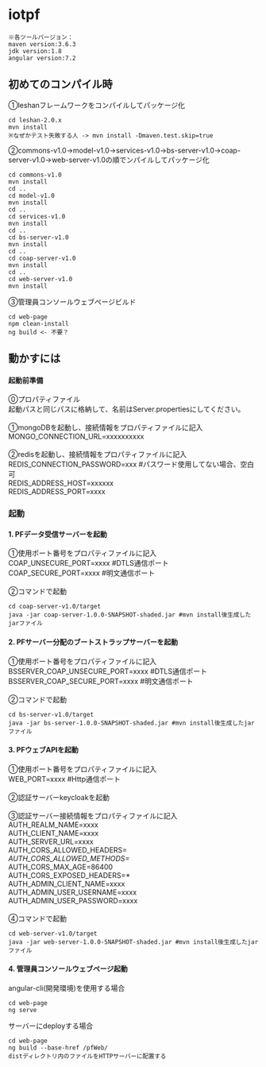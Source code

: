 # iotpf
```
※各ツールバージョン：
maven version:3.6.3
jdk version:1.8
angular version:7.2
```
## 初めてのコンパイル時
①leshanフレームワークをコンパイルしてパッケージ化
```
cd leshan-2.0.x
mvn install 
※なぜかテスト失敗する人 -> mvn install -Dmaven.test.skip=true
```
②commons-v1.0→model-v1.0→services-v1.0→bs-server-v1.0→coap-server-v1.0→web-server-v1.0の順でンパイルしてパッケージ化
```
cd commons-v1.0
mvn install 
cd ..
cd model-v1.0
mvn install 
cd ..
cd services-v1.0
mvn install 
cd ..
cd bs-server-v1.0
mvn install 
cd ..
cd coap-server-v1.0
mvn install 
cd ..
cd web-server-v1.0
mvn install 
```
③管理員コンソールウェブページビルド
```
cd web-page
npm clean-install
ng build <- 不要？
```
## 動かすには

#### 起動前準備
⓪プロパティファイル<br>
起動パスと同じパスに格納して、名前はServer.propertiesにしてください。<br>
<br>
①mongoDBを起動し、接続情報をプロパティファイルに記入<br>
MONGO_CONNECTION_URL=xxxxxxxxxx<br>
<br>
②redisを起動し、接続情報をプロパティファイルに記入<br>
REDIS_CONNECTION_PASSWORD=xxx #パスワード使用してない場合、空白可<br>
REDIS_ADDRESS_HOST=xxxxxx<br>
REDIS_ADDRESS_PORT=xxxx<br>

### 起動

#### 1. PFデータ受信サーバーを起動
①使用ポート番号をプロパティファイルに記入<br>
COAP_UNSECURE_PORT=xxxx #DTLS通信ポート<br>
COAP_SECURE_PORT=xxxx #明文通信ポート<br>
<br>
②コマンドで起動
```
cd coap-server-v1.0/target
java -jar coap-server-1.0.0-SNAPSHOT-shaded.jar #mvn install後生成したjarファイル
```
#### 2. PFサーバー分配のブートストラップサーバーを起動
①使用ポート番号をプロパティファイルに記入<br>
BSSERVER_COAP_UNSECURE_PORT=xxxx #DTLS通信ポート<br>
BSSERVER_COAP_SECURE_PORT=xxxx #明文通信ポート<br>
<br>
②コマンドで起動
```
cd bs-server-v1.0/target
java -jar bs-server-1.0.0-SNAPSHOT-shaded.jar #mvn install後生成したjarファイル
```
#### 3. PFウェブAPIを起動
①使用ポート番号をプロパティファイルに記入<br>
WEB_PORT=xxxx #Http通信ポート<br>
<br>
②認証サーバーkeycloakを起動<br>
<br>
③認証サーバー接続情報をプロパティファイルに記入<br>
AUTH_REALM_NAME=xxxx<br>
AUTH_CLIENT_NAME=xxxx<br>
AUTH_SERVER_URL=xxxx<br>
AUTH_CORS_ALLOWED_HEADERS=*<br>
AUTH_CORS_ALLOWED_METHODS=*<br>
AUTH_CORS_MAX_AGE=86400<br>
AUTH_CORS_EXPOSED_HEADERS=*<br>
AUTH_ADMIN_CLIENT_NAME=xxxx<br>
AUTH_ADMIN_USER_USERNAME=xxxx<br>
AUTH_ADMIN_USER_PASSWORD=xxxx<br>
<br>
④コマンドで起動
```
cd web-server-v1.0/target
java -jar web-server-1.0.0-SNAPSHOT-shaded.jar #mvn install後生成したjarファイル
```

#### 4. 管理員コンソールウェブページ起動
angular-cli(開発環境)を使用する場合
```
cd web-page
ng serve
```
サーバーにdeployする場合
```
cd web-page
ng build --base-href /pfWeb/
distディレクトリ内のファイルをHTTPサーバーに配置する
```
